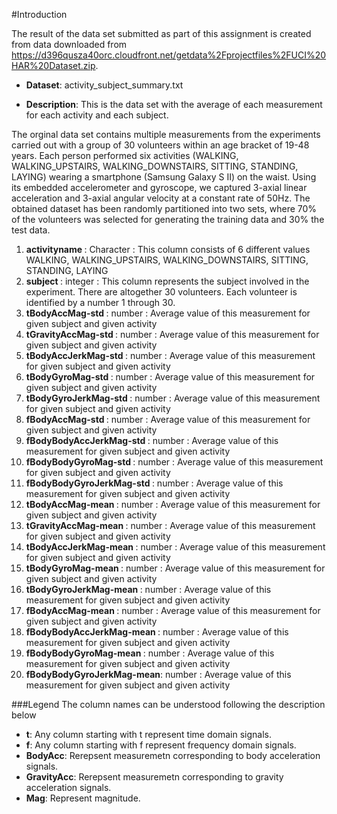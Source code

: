 #Introduction

The result of the data set submitted as part of this assignment is created from data downloaded from <a href="https://d396qusza40orc.cloudfront.net/getdata%2Fprojectfiles%2FUCI%20HAR%20Dataset.zip">https://d396qusza40orc.cloudfront.net/getdata%2Fprojectfiles%2FUCI%20HAR%20Dataset.zip</a>.

* <b>Dataset</b>: activity_subject_summary.txt

* <b>Description</b>: This is the data set with the average of each measurement for each activity and each subject.

The orginal data set contains multiple measurements from the experiments carried out with a group of 30 volunteers within an age bracket of 19-48 years. Each person performed six activities (WALKING, WALKING_UPSTAIRS, WALKING_DOWNSTAIRS, SITTING, STANDING, LAYING) wearing a smartphone (Samsung Galaxy S II) on the waist. Using its embedded accelerometer and gyroscope, we captured 3-axial linear acceleration and 3-axial angular velocity at a constant rate of 50Hz. The obtained dataset has been randomly partitioned into two sets, where 70% of the volunteers was selected for generating the training data and 30% the test data. 

<ol>
<li><b>activityname             </b>: Character : This column consists of 6 different values WALKING, WALKING_UPSTAIRS, WALKING_DOWNSTAIRS, SITTING, STANDING, LAYING</li>
<li><b>subject                  </b>: integer : This column represents the subject involved in the experiment. There are altogether 30 volunteers. Each volunteer is identified by a number 1 through 30.  </li>
<li><b>tBodyAccMag-std          </b>: number : Average value of this measurement for given subject and given activity   </li>
<li><b>tGravityAccMag-std       </b>: number : Average value of this measurement for given subject and given activity   </li>
<li><b>tBodyAccJerkMag-std      </b>: number : Average value of this measurement for given subject and given activity   </li>
<li><b>tBodyGyroMag-std         </b>: number : Average value of this measurement for given subject and given activity  </li>
<li><b>tBodyGyroJerkMag-std     </b>: number : Average value of this measurement for given subject and given activity  </li>
<li><b>fBodyAccMag-std          </b>: number : Average value of this measurement for given subject and given activity  </li>
<li><b>fBodyBodyAccJerkMag-std  </b>: number : Average value of this measurement for given subject and given activity  </li>
<li><b>fBodyBodyGyroMag-std     </b>: number : Average value of this measurement for given subject and given activity  </li>
<li><b>fBodyBodyGyroJerkMag-std </b>: number : Average value of this measurement for given subject and given activity  </li>
<li><b>tBodyAccMag-mean         </b>: number : Average value of this measurement for given subject and given activity  </li>
<li><b>tGravityAccMag-mean      </b>: number : Average value of this measurement for given subject and given activity  </li>
<li><b>tBodyAccJerkMag-mean     </b>: number : Average value of this measurement for given subject and given activity  </li>
<li><b>tBodyGyroMag-mean        </b>: number : Average value of this measurement for given subject and given activity  </li>
<li><b>tBodyGyroJerkMag-mean    </b>: number : Average value of this measurement for given subject and given activity  </li>
<li><b>fBodyAccMag-mean         </b>: number : Average value of this measurement for given subject and given activity  </li>
<li><b>fBodyBodyAccJerkMag-mean </b>: number : Average value of this measurement for given subject and given activity  </li>
<li><b>fBodyBodyGyroMag-mean    </b>: number : Average value of this measurement for given subject and given activity  </li>
<li><b>fBodyBodyGyroJerkMag-mean</b>: number : Average value of this measurement for given subject and given activity  </li>
</ol>

###Legend
The column names can be understood following the description below

* <b>t</b>: Any column starting with t represent time domain signals.
* <b>f</b>: Any column starting with f represent frequency domain signals.
* <b>BodyAcc</b>: Rerepsent measuremetn corresponding to body acceleration signals.
* <b>GravityAcc</b>: Rerepsent measuremetn corresponding to gravity acceleration signals.
* <b>Mag</b>: Represent magnitude.


